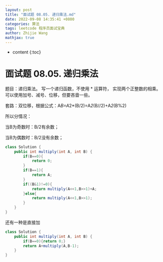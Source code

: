 ```yaml
---
layout: post
title: "面试题 08.05. 递归乘法.md"
date: 2022-09-08 14:35:41 +0800
categories: 算法
tags: leetcode 程序员面试宝典
author: Zhijie Wang
mathjax: true
---
```



* content
{:toc}














# 面试题 08.05. 递归乘法

题目：递归乘法。 写一个递归函数，不使用 * 运算符， 实现两个正整数的相乘。可以使用加号、减号、位移，但要吝啬一些。

套路：双位移，根据公式：A*B=A*2*(B/2)=A*2*(B//2)+A*2*(B%2)

所以分情况：

当B为奇数时：B/2有余数；

当B为偶数时：B/2没有余数；

```java
class Solution {
    public int multiply(int A, int B) {
        if(B==0){
            return 0;
        }
        if(B==1){
            return A;
        }
        if((B&1)!=0){
            return multiply(A<<1,B>>1)+A;
        }else{
            return multiply(A<<1,B>>1);
        }
    }
}
```

还有一种是直接加

```java
class Solution {
    public int multiply(int A, int B) {
        if(B==0){return 0;}
        return A+multiply(A,B-1);
    }
}
```
